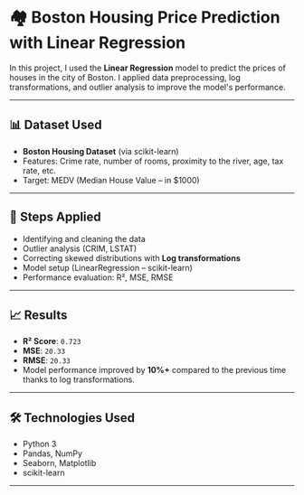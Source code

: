 # 🏘️ Boston Housing Price Prediction with Linear Regression

In this project, I used the **Linear Regression** model to predict the prices of houses in the city of Boston. I applied data preprocessing, log transformations, and outlier analysis to improve the model's performance.

---

## 📊 Dataset Used

- **Boston Housing Dataset** (via scikit-learn)
- Features: Crime rate, number of rooms, proximity to the river, age, tax rate, etc.
- Target: MEDV (Median House Value – in $1000)

---

## 🧪 Steps Applied

- Identifying and cleaning the data
- Outlier analysis (CRIM, LSTAT)
- Correcting skewed distributions with **Log transformations**
- Model setup (LinearRegression – scikit-learn)
- Performance evaluation: R², MSE, RMSE

---
## 📈 Results

- **R² Score**: `0.723`
- **MSE**: `20.33`
- **RMSE**: `20.33`
- Model performance improved by **10%+** compared to the previous time thanks to log transformations.

---

## 🛠️ Technologies Used

- Python 3
- Pandas, NumPy
- Seaborn, Matplotlib
- scikit-learn

---

